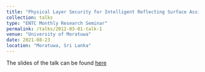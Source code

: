 ```yaml
---
title: "Physical Layer Security for Intelligent Reflecting Surface Assisted Two-Way Communications"
collection: talks
type: "ENTC Monthly Research Seminar"
permalink: /talks/2012-03-01-talk-1
venue: "University of Moratuwa"
date: 2021-08-23
location: "Moratuwa, Sri Lanka"
---
```



The slides of the talk can be found [here]()
